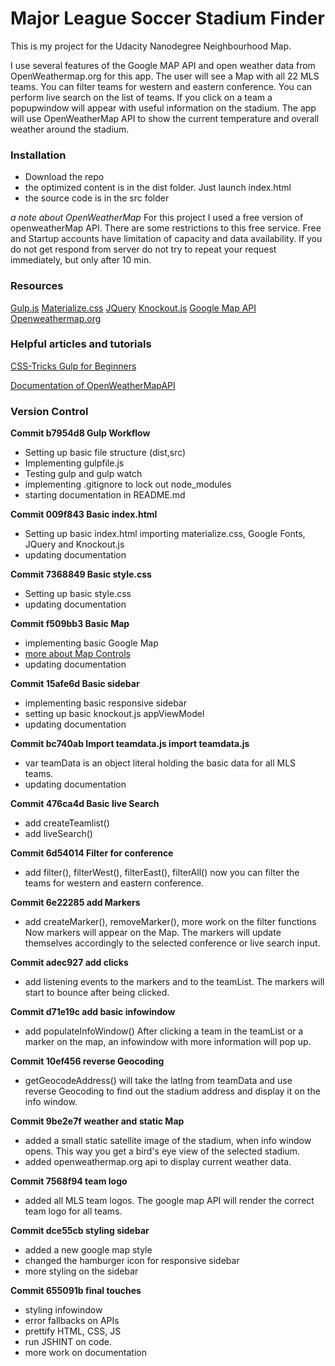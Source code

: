 # Major League Soccer Stadium Finder

This is my project for the Udacity Nanodegree Neighbourhood Map.

I use several features of the Google MAP API and open weather data from OpenWeathermap.org for this app. The user will see a Map with all 22 MLS teams. You can filter teams for western and eastern conference. You can perform live search on the list of teams. If you click on a team a popupwindow will appear with useful information on the stadium. The app will use OpenWeatherMap API to show the current temperature and overall weather around the stadium. 

### Installation

* Download the repo
* the optimized content is in the dist folder. Just launch index.html
* the source code is in the src folder

_a note about OpenWeatherMap_
For this project I used a free version of openweatherMap API. There are some restrictions to this free service. Free and Startup accounts have limitation of capacity and data availability. If you do not get respond from server do not try to repeat your request immediately, but only after 10 min.

### Resources

[Gulp.js](http://www.gulp.js.com)
[Materialize.css](http://materializecss.com/)
[JQuery](https://jquery.com/)
[Knockout.js](http://knockoutjs.com/)
[Google Map API]()
[Openweathermap.org](http://openweathermap.org/)

### Helpful articles and tutorials

[CSS-Tricks Gulp for Beginners](https://css-tricks.com/gulp-for-beginners/)

[Documentation of OpenWeatherMapAPI](http://openweathermap.org/api)

### Version Control

__Commit b7954d8 Gulp Workflow__

* Setting up basic file structure (dist,src)
* Implementing gulpfile.js
* Testing gulp and gulp watch
* implementing .gitignore to lock out node_modules
* starting documentation in README.md

__Commit 009f843 Basic index.html__

* Setting up basic index.html importing materialize.css, Google Fonts, JQuery and Knockout.js
* updating documentation

__Commit 7368849 Basic style.css__

* Setting up basic style.css
* updating documentation

__Commit f509bb3 Basic Map__

* implementing basic Google Map
* [more about Map Controls](https://developers.google.com/maps/documentation/javascript/controls)
* updating documentation

__Commit 15afe6d Basic sidebar__

* implementing basic responsive sidebar
* setting up basic knockout.js appViewModel
* updating documentation

__Commit bc740ab Import teamdata.js import teamdata.js__

* var teamData is an object literal holding the basic data for all MLS teams.
* updating documentation

__Commit 476ca4d Basic live Search__

* add createTeamlist()
* add liveSearch()

__Commit 6d54014 Filter for conference__

+ add filter(), filterWest(), filterEast(), filterAll()
  now you can filter the teams for western and eastern conference.

__Commit 6e22285 add Markers__

* add createMarker(), removeMarker(), more work on the filter functions
  Now markers will appear on the Map. The markers will update themselves accordingly to the selected conference or live search input.

__Commit adec927 add clicks__

* add listening events to the markers and to the teamList. The markers will start to bounce after being clicked.

__Commit d71e19c add basic infowindow__

* add populateInfoWindow()
  After clicking a team in the teamList or a marker on the map, an infowindow with more information will pop up.

__Commit 10ef456 reverse Geocoding__

* getGeocodeAddress() will take the latlng from teamData and use reverse Geocoding to find out the stadium address and display it on the info window.

__Commit 9be2e7f weather and static Map__

* added a small static satellite image of the stadium, when info window opens. This way you get a bird's eye view of the selected stadium.
* added openweathermap.org api to display current weather data.

__Commit 7568f94 team logo__

* added all MLS team logos. The google map API will render the correct team logo for all teams.

__Commit dce55cb styling sidebar__

* added a new google map style
* changed the hamburger icon for responsive sidebar
* more styling on the sidebar

__Commit 655091b final touches__

* styling infowindow
* error fallbacks on APIs
* prettify HTML, CSS, JS
* run JSHINT on code.
* more work on documentation